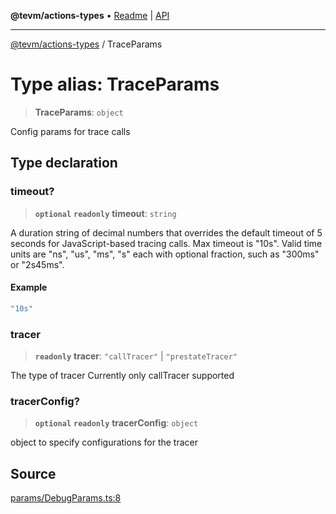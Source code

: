 **@tevm/actions-types** • [Readme](../README.md) \| [API](../globals.md)

***

[@tevm/actions-types](../README.md) / TraceParams

# Type alias: TraceParams

> **TraceParams**: `object`

Config params for trace calls

## Type declaration

### timeout?

> **`optional`** **`readonly`** **timeout**: `string`

A duration string of decimal numbers that overrides the default timeout of 5 seconds for JavaScript-based tracing calls. Max timeout is "10s". Valid time units are "ns", "us", "ms", "s" each with optional fraction, such as "300ms" or "2s45ms".

#### Example

```ts
"10s"
```

### tracer

> **`readonly`** **tracer**: `"callTracer"` \| `"prestateTracer"`

The type of tracer
Currently only callTracer supported

### tracerConfig?

> **`optional`** **`readonly`** **tracerConfig**: `object`

object to specify configurations for the tracer

## Source

[params/DebugParams.ts:8](https://github.com/evmts/tevm-monorepo/blob/main/packages/actions-types/src/params/DebugParams.ts#L8)
